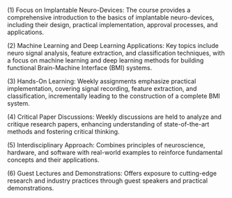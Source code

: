 (1) Focus on Implantable Neuro-Devices: The course provides a comprehensive introduction to the basics of implantable neuro-devices, including their design, practical implementation, approval processes, and applications.

(2) Machine Learning and Deep Learning Applications: Key topics include neuro signal analysis, feature extraction, and classification techniques, with a focus on machine learning and deep learning methods for building functional Brain-Machine Interface (BMI) systems.

(3) Hands-On Learning: Weekly assignments emphasize practical implementation, covering signal recording, feature extraction, and classification, incrementally leading to the construction of a complete BMI system.

(4) Critical Paper Discussions: Weekly discussions are held to analyze and critique research papers, enhancing understanding of state-of-the-art methods and fostering critical thinking.

(5) Interdisciplinary Approach: Combines principles of neuroscience, hardware, and software with real-world examples to reinforce fundamental concepts and their applications.

(6) Guest Lectures and Demonstrations: Offers exposure to cutting-edge research and industry practices through guest speakers and practical demonstrations.








